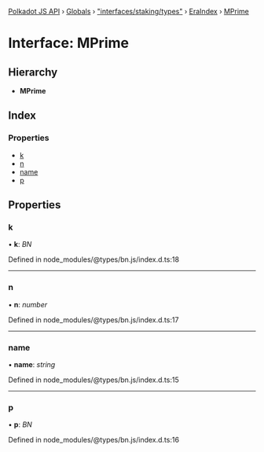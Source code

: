 [Polkadot JS API](../README.md) › [Globals](../globals.md) › ["interfaces/staking/types"](../modules/_interfaces_staking_types_.md) › [EraIndex](_interfaces_staking_types_.eraindex.md) › [MPrime](_interfaces_staking_types_.eraindex.mprime.md)

# Interface: MPrime

## Hierarchy

* **MPrime**

## Index

### Properties

* [k](_interfaces_staking_types_.eraindex.mprime.md#k)
* [n](_interfaces_staking_types_.eraindex.mprime.md#n)
* [name](_interfaces_staking_types_.eraindex.mprime.md#name)
* [p](_interfaces_staking_types_.eraindex.mprime.md#p)

## Properties

###  k

• **k**: *BN*

Defined in node_modules/@types/bn.js/index.d.ts:18

___

###  n

• **n**: *number*

Defined in node_modules/@types/bn.js/index.d.ts:17

___

###  name

• **name**: *string*

Defined in node_modules/@types/bn.js/index.d.ts:15

___

###  p

• **p**: *BN*

Defined in node_modules/@types/bn.js/index.d.ts:16
